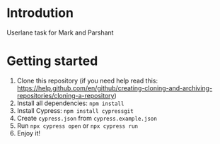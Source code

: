 # Introdution

Userlane task for Mark and Parshant

# Getting started

1. Clone this repository (if you need help read this: https://help.github.com/en/github/creating-cloning-and-archiving-repositories/cloning-a-repository)
2. Install all dependencies: `npm install`
3. Install Cypress: `npm install cypressgit ` 
4. Create `cypress.json` from `cypress.example.json` 
5. Run `npx cypress open` or `npx cypress run`
6. Enjoy it!